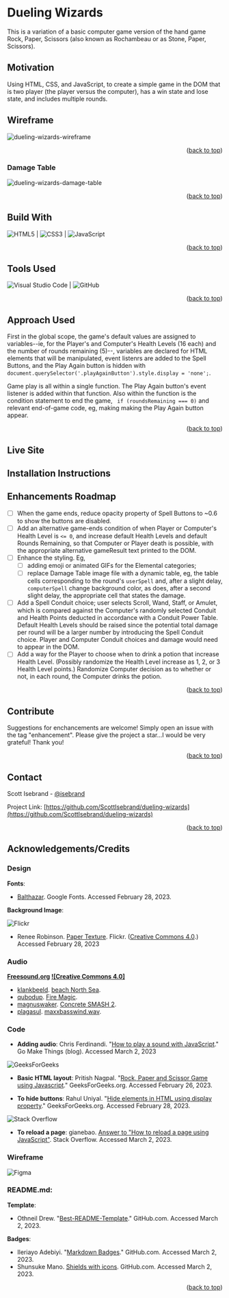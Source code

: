 <a name="readme-top"></a>

# Dueling Wizards

This is a variation of a basic computer game version of the hand game Rock, Paper, Scissors (also known as Rochambeau or as Stone, Paper, Scissors).

## Motivation

Using HTML, CSS, and JavaScript, to create a simple game in the DOM that is two player (the player versus the computer), has a win state and lose state, and includes multiple rounds.

## Wireframe

![dueling-wizards-wireframe](https://user-images.githubusercontent.com/115107346/221728000-8c826d97-7af5-44ab-a1d7-6f439caf2543.png)

<p align="right">(<a href="#readme-top">back to top</a>)</p>

### Damage Table

![dueling-wizards-damage-table](https://user-images.githubusercontent.com/115107346/222015178-ae5a0ff5-26e4-425b-8774-5df4d043b8e3.png)

<p align="right">(<a href="#readme-top">back to top</a>)</p>

## Build With

![HTML5](https://img.shields.io/badge/html5-%23E34F26.svg?style=for-the-badge&logo=html5&logoColor=white) | ![CSS3](https://img.shields.io/badge/css3-%231572B6.svg?style=for-the-badge&logo=css3&logoColor=white) | ![JavaScript](https://img.shields.io/badge/javascript-%23323330.svg?style=for-the-badge&logo=javascript&logoColor=%23F7DF1E)

<p align="right">(<a href="#readme-top">back to top</a>)</p>

## Tools Used

![Visual Studio Code](https://img.shields.io/badge/Visual%20Studio%20Code-0078d7.svg?style=for-the-badge&logo=visual-studio-code&logoColor=white) | ![GitHub](https://img.shields.io/badge/github-%23121011.svg?style=for-the-badge&logo=github&logoColor=white)

<p align="right">(<a href="#readme-top">back to top</a>)</p>

## Approach Used

First in the global scope, the game's default values are assigned to variables--ie, for the Player's and Computer's Health Levels (16 each) and the number of rounds remaining (5)--, variables are declared for HTML elements that will be manipulated, event listenrs are added to the Spell Buttons, and the Play Again button is hidden with `document.querySelector('.playAgainButton').style.display = 'none';`.

Game play is all within a single function. The Play Again button's event listener is added within that function. Also within the function is the condition statement to end the game, ` if (roundsRemaining === 0)` and relevant end-of-game code, eg, making making the Play Again button appear.

<p align="right">(<a href="#readme-top">back to top</a>)</p>

## Live Site

## Installation Instructions

## Enhancements Roadmap

- [ ] When the game ends, reduce opacity property of Spell Buttons to ~0.6 to show the buttons are disabled.
- [ ] Add an alternative game-ends condition of when Player or Computer's Health Level is `<= 0`, and increase default Health Levels and default Rounds Remaining, so that Computer or Player death is possible, with the appropriate alternative gameResult text printed to the DOM.
- [ ] Enhance the styling. Eg,
  - [ ] adding emoji or animated GIFs for the Elemental categories;
  - [ ] replace Damage Table image file with a dynamic table, eg, the table cells corresponding to the round's `userSpell` and, after a slight delay, `computerSpell` change background color, as does, after a second slight delay, the appropriate cell that states the damage.
- [ ] Add a Spell Conduit choice; user selects Scroll, Wand, Staff, or Amulet, which is compared against the Computer's randomly selected Conduit and Health Points deducted in accordance with a Conduit Power Table. Default Health Levels should be raised since the potential total damage per round will be a larger number by introducing the Spell Conduit choice. Player and Computer Conduit choices and damage would need to appear in the DOM.
- [ ] Add a way for the Player to choose when to drink a potion that increase Health Level. (Possibly randomize the Health Level increase as 1, 2, or 3 Health Level points.) Randomize Computer decision as to whether or not, in each round, the Computer drinks the potion.

<p align="right">(<a href="#readme-top">back to top</a>)</p>

## Contribute

Suggestions for enchancements are welcome! Simply open an issue with the tag "enhancement". Please give the project a star...I would be very grateful! Thank you!

<p align="right">(<a href="#readme-top">back to top</a>)</p>

## Contact

Scott Isebrand - [@isebrand](https://www.instagram.com/isebrand/)

Project Link: [https://github.com/ScottIsebrand/dueling-wizards](https://github.com/ScottIsebrand/dueling-wizards)

<p align="right">(<a href="#readme-top">back to top</a>)</p>

## Acknowledgements/Credits

### Design

**Fonts**:

- [Balthazar](https://fonts.google.com/specimen/Balthazar). Google Fonts. Accessed February 28, 2023.

**Background Image**:

![Flickr](https://img.shields.io/static/v1?style=for-the-badge&message=Flickr&color=0063DC&logo=Flickr&logoColor=FFFFFF&label=)

- Renee Robinson. [Paper Texture](https://www.flickr.com/photos/playingwithpsp/2558160805). Flickr. ([Creative Commons 4.0](https://creativecommons.org/licenses/by/4.0/).) Accessed February 28, 2023

### Audio

**[Freesound.org](https://freesound.org/browse/) [![Creative Commons 4.0]](https://freesound.org/help/faq/#licenses)**

- [klankbeeld](http://freesound.org/people/klankbeeld/). [beach North Sea](https://freesound.org/people/klankbeeld/sounds/393584/#).
- [qubodup](https://freesound.org/people/qubodup/). [Fire Magic](https://freesound.org/people/qubodup/sounds/442872/).
- [magnuswaker](https://freesound.org/people/magnuswaker/). [Concrete SMASH 2](https://freesound.org/people/magnuswaker/sounds/522099/).
- [plagasul](https://freesound.org/people/plagasul/). [maxxbasswind.wav](https://freesound.org/people/plagasul/sounds/611/).

### Code

- **Adding audio**: Chris Ferdinandi. "[How to play a sound with JavaScript](https://gomakethings.com/how-to-play-a-sound-with-javascript/)." Go Make Things (blog). Accessed March 2, 2023

![GeeksForGeeks](https://img.shields.io/badge/GeeksforGeeks-gray?style=for-the-badge&logo=geeksforgeeks&logoColor=35914c)

- **Basic HTML layout**: Pritish Nagpal. "[Rock, Paper and Scissor Game using Javascript](https://www.geeksforgeeks.org/rock-paper-and-scissor-game-using-javascript/)." GeeksForGeeks.org. Accessed February 26, 2023.

- **To hide buttons**: Rahul Uniyal. "[Hide elements in HTML using display property](https://www.geeksforgeeks.org/hide-or-show-elements-in-html-using-display-property/)." GeeksForGeeks.org. Accessed February 28, 2023.

![Stack Overflow](https://img.shields.io/badge/-Stackoverflow-FE7A16?style=for-the-badge&logo=stack-overflow&logoColor=white)

- **To reload a page**: gianebao. [Answer to "How to reload a page using JavaScript"](https://stackoverflow.com/questions/3715047/how-to-reload-a-page-using-javascript?noredirect=1&lq=1). Stack Overflow. Accessed March 2, 2023.

### Wireframe

![Figma](https://img.shields.io/badge/figma-%23F24E1E.svg?style=for-the-badge&logo=figma&logoColor=white)

### README.md:

**Template**:

- Othneil Drew. "[Best-README-Template](https://github.com/othneildrew/Best-README-Template)." GitHub.com. Accessed March 2, 2023.

**Badges**:

- Ileriayo Adebiyi. "[Markdown Badges](https://github.com/Ileriayo/markdown-badges)." GitHub.com. Accessed March 2, 2023.
- Shunsuke Mano. [Shields with icons](https://github.com/progfay/shields-with-icon/blob/master/Snippets.md). GitHub.com. Accessed March 2, 2023.

<p align="right">(<a href="#readme-top">back to top</a>)</p>

<!-- MARKDOWN LINKS & IMAGES -->
<!-- https://www.markdownguide.org/basic-syntax/#reference-style-links -->
